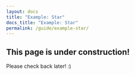 ```yaml
---
layout: docs
title: "Example: Star"
docs_title: "Example: Star"
permalink: /guide/example-star/
---
```


## This page is under construction!

Please check back later! :)
